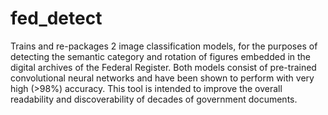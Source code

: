 # fed_detect

Trains and re-packages 2 image classification models, for the purposes of detecting the semantic category and rotation of figures embedded in the digital archives of the Federal Register. Both models consist of pre-trained convolutional neural networks and have been shown to perform with very high (>98%) accuracy. This tool is intended to improve the overall readability and discoverability of decades of government documents.



